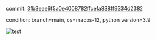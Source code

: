 commit: [3fb3eae6f5a0e4008782ffcefa838ff9334d2382](https://github.com/rcmdnk/homebrew-file/tree/3fb3eae6f5a0e4008782ffcefa838ff9334d2382)

condition: branch=main, os=macos-12, python_version=3.9

[![test](https://github.com/rcmdnk/homebrew-file/actions/workflows/test.yml/badge.svg)](https://github.com/rcmdnk/homebrew-file/actions/runs/6913230183)

